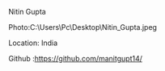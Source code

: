 Nitin Gupta

Photo:C:\Users\Pc\Desktop\Nitin_Gupta.jpeg

Location: India

Github :https://github.com/manitgupt14/
